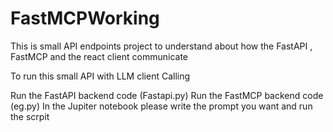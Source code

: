 # FastMCPWorking
This is small API endpoints project to understand about how the FastAPI , FastMCP and the react client communicate


To run this small API with LLM client Calling 


Run the FastAPI backend code (Fastapi.py)
Run the FastMCP backend code (eg.py)
In the Jupiter notebook please write the prompt you want and run the scrpit 
